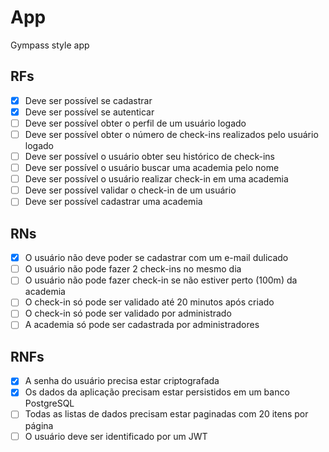 # App

Gympass style app

## RFs

- [x] Deve ser possível se cadastrar
- [x] Deve ser possível se autenticar
- [ ] Deve ser possível obter o perfil de um usuário logado
- [ ] Deve ser possível obter o número de check-ins realizados pelo usuário logado
- [ ] Deve ser possível o usuário obter seu histórico de check-ins
- [ ] Deve ser possível o usuário buscar uma academia pelo nome
- [ ] Deve ser possível o usuário realizar check-in em uma academia
- [ ] Deve ser possível validar o check-in de um usuário
- [ ] Deve ser possível cadastrar uma academia

## RNs

- [x] O usuário não deve poder se cadastrar com um e-mail dulicado
- [ ] O usuário não pode fazer 2 check-ins no mesmo dia
- [ ] O usuário não pode fazer check-in se não estiver perto (100m) da academia
- [ ] O check-in só pode ser validado até 20 minutos após criado
- [ ] O check-in só pode ser validado por administrado
- [ ] A academia só pode ser cadastrada por administradores

## RNFs

- [x] A senha do usuário precisa estar criptografada
- [x] Os dados da aplicação precisam estar persistidos em um banco PostgreSQL
- [ ] Todas as listas de dados precisam estar paginadas com 20 itens por página
- [ ] O usuário deve ser identificado por um JWT
